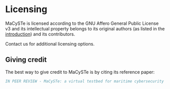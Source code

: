 # Licensing

MaCySTe is licensed according to the GNU Affero General Public License v3 and its intellectual property belongs to its original authors (as listed in the [introduction](../introduction.md)) and its contributors.

Contact us for additional licensing options.

## Giving credit

The best way to give credit to MaCySTe is by citing its reference paper:

```bibtex
IN PEER REVIEW - MaCySTe: a virtual testbed for maritime cybersecurity - G. Longo, A. Orlich, S. Musante, A. Merlo, E. Russo
```
